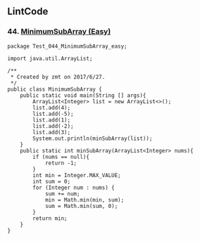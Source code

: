 ## LintCode
### 44. <a href="http://lintcode.com/en/problem/minimum-subarray/"> MinimumSubArray (Easy) </a>

	package Test_044_MinimumSubArray_easy;

	import java.util.ArrayList;
	
	/**
	 * Created by zmt on 2017/6/27.
	 */
	public class MinimumSubArray {
	    public static void main(String [] args){
	        ArrayList<Integer> list = new ArrayList<>();
	        list.add(4);
	        list.add(-5);
	        list.add(1);
	        list.add(-2);
	        list.add(3);
	        System.out.println(minSubArray(list));
	    }
	    public static int minSubArray(ArrayList<Integer> nums){
	        if (nums == null){
	            return -1;
	        }
	        int min = Integer.MAX_VALUE;
	        int sum = 0;
	        for (Integer num : nums) {
	            sum += num;
	            min = Math.min(min, sum);
	            sum = Math.min(sum, 0);
	        }
	        return min;
	    }
	}
